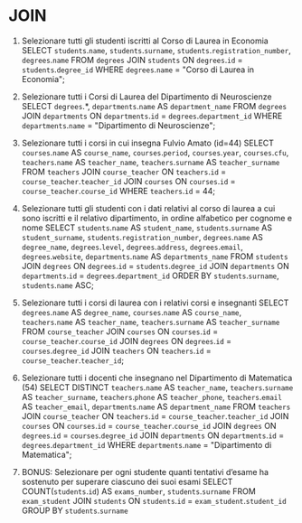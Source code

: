 # JOIN
1. Selezionare tutti gli studenti iscritti al Corso di Laurea in Economia
    SELECT `students`.`name`, `students`.`surname`, `students`.`registration_number`, `degrees`.`name`
    FROM `degrees`
    JOIN `students` ON `degrees`.`id` = `students`.`degree_id`
    WHERE `degrees`.`name` = "Corso di Laurea in Economia";

2. Selezionare tutti i Corsi di Laurea del Dipartimento di Neuroscienze
    SELECT `degrees`.*, `departments`.`name` AS `department_name`
    FROM `degrees`
    JOIN `departments` ON `departments`.`id` = `degrees`.`department_id`
    WHERE `departments`.`name` = "Dipartimento di Neuroscienze";

3. Selezionare tutti i corsi in cui insegna Fulvio Amato (id=44)
    SELECT `courses`.`name` AS `course_name`, `courses`.`period`, `courses`.`year`, `courses`.`cfu`, `teachers`.`name` AS `teacher_name`, `teachers`.`surname` AS `teacher_surname`
    FROM `teachers`
    JOIN `course_teacher` ON `teachers`.`id` = `course_teacher`.`teacher_id`
    JOIN `courses` ON `courses`.`id` = `course_teacher`.`course_id`
    WHERE `teachers`.`id` = 44;

4. Selezionare tutti gli studenti con i dati relativi al corso di laurea a cui sono iscritti e il relativo dipartimento, in ordine alfabetico per cognome e nome
    SELECT `students`.`name` AS `student_name`, `students`.`surname` AS `student_surname`, `students`.`registration_number`, `degrees`.`name` AS `degree_name`, `degrees`.`level`, `degrees`.`address`, `degrees`.`email`, `degrees`.`website`, `departments`.`name` AS `departments_name`
    FROM `students`
    JOIN `degrees` ON `degrees`.`id` = `students`.`degree_id`
    JOIN `departments` ON `departments`.`id` = `degrees`.`department_id`
    ORDER BY `students`.`surname`, `students`.`name` ASC;

5. Selezionare tutti i corsi di laurea con i relativi corsi e insegnanti
    SELECT `degrees`.`name` AS `degree_name`, `courses`.`name` AS `course_name`, `teachers`.`name` AS `teacher_name`, `teachers`.`surname` AS `teacher_surname`
    FROM `course_teacher`
    JOIN `courses` ON `courses`.`id` = `course_teacher`.`course_id`
    JOIN `degrees` ON `degrees`.`id` = `courses`.`degree_id`
    JOIN `teachers` ON `teachers`.`id` = `course_teacher`.`teacher_id`;

6. Selezionare tutti i docenti che insegnano nel Dipartimento di Matematica (54)
    SELECT DISTINCT `teachers`.`name` AS `teacher_name`, `teachers`.`surname` AS `teacher_surname`, `teachers`.`phone` AS `teacher_phone`, `teachers`.`email` AS `teacher_email`, `departments`.`name` AS `department_name`
    FROM `teachers`
    JOIN `course_teacher` ON `teachers`.`id` = `course_teacher`.`teacher_id`
    JOIN `courses` ON `courses`.`id` = `course_teacher`.`course_id`
    JOIN `degrees` ON `degrees`.`id` = `courses`.`degree_id`
    JOIN `departments` ON `departments`.`id` = `degrees`.`department_id`
    WHERE `departments`.`name` = "Dipartimento di Matematica";

7. BONUS: Selezionare per ogni studente quanti tentativi d’esame ha sostenuto per superare ciascuno dei suoi esami
    SELECT COUNT(`students`.`id`) AS `exams_number`, `students`.`surname`
    FROM `exam_student`
    JOIN `students` ON `students`.`id` = `exam_student`.`student_id`
    GROUP BY `students`.`surname`